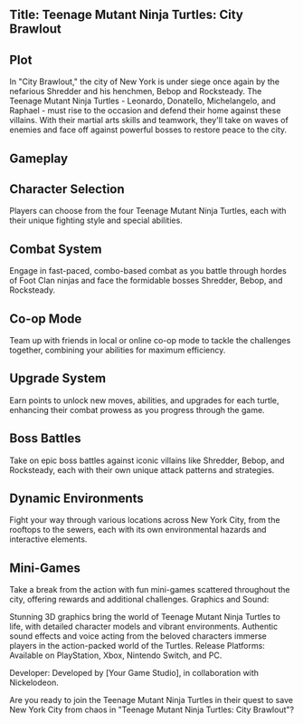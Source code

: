 ## Title: Teenage Mutant Ninja Turtles: City Brawlout

## Plot

In "City Brawlout," the city of New York is under siege once again by the nefarious Shredder and his henchmen, Bebop and Rocksteady. The Teenage Mutant Ninja Turtles - Leonardo, Donatello, Michelangelo, and Raphael - must rise to the occasion and defend their home against these villains. With their martial arts skills and teamwork, they'll take on waves of enemies and face off against powerful bosses to restore peace to the city.

## Gameplay

## Character Selection

Players can choose from the four Teenage Mutant Ninja Turtles, each with their unique fighting style and special abilities.

## Combat System

Engage in fast-paced, combo-based combat as you battle through hordes of Foot Clan ninjas and face the formidable bosses Shredder, Bebop, and Rocksteady.

## Co-op Mode

Team up with friends in local or online co-op mode to tackle the challenges together, combining your abilities for maximum efficiency.

## Upgrade System

Earn points to unlock new moves, abilities, and upgrades for each turtle, enhancing their combat prowess as you progress through the game.

## Boss Battles

Take on epic boss battles against iconic villains like Shredder, Bebop, and Rocksteady, each with their own unique attack patterns and strategies.

## Dynamic Environments

Fight your way through various locations across New York City, from the rooftops to the sewers, each with its own environmental hazards and interactive elements.

## Mini-Games

Take a break from the action with fun mini-games scattered throughout the city, offering rewards and additional challenges.
Graphics and Sound:

Stunning 3D graphics bring the world of Teenage Mutant Ninja Turtles to life, with detailed character models and vibrant environments.
Authentic sound effects and voice acting from the beloved characters immerse players in the action-packed world of the Turtles.
Release Platforms: Available on PlayStation, Xbox, Nintendo Switch, and PC.

Developer: Developed by [Your Game Studio], in collaboration with Nickelodeon.

Are you ready to join the Teenage Mutant Ninja Turtles in their quest to save New York City from chaos in "Teenage Mutant Ninja Turtles: City Brawlout"?
